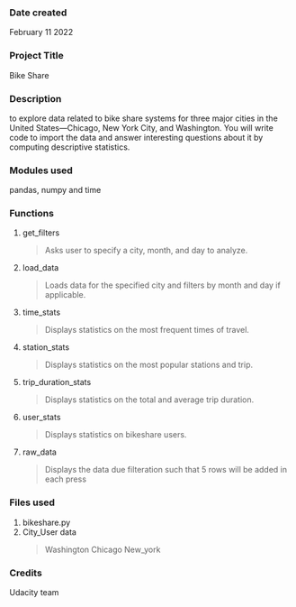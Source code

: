 <!-- >**Note**: Please **fork** the current Udacity repository so that you will have a **remote** repository in **your** Github account. Clone the remote repository to your local machine. Later, as a part of the project "Post your Work on Github", you will push your proposed changes to the remote repository in your Github account. -->

### Date created
February 11 2022

### Project Title
Bike Share 

### Description
to explore data related to bike share systems for three major cities in the United States—Chicago, New York City, and Washington. You will write code to import the data and answer interesting questions about it by computing descriptive statistics.

### Modules used
pandas, numpy and time

### Functions
1. get_filters
    >Asks user to specify a city, month, and day to analyze.
2. load_data
    >    Loads data for the specified city and filters by month and day if applicable.

3. time_stats
    >Displays statistics on the most frequent times of travel.

4. station_stats
    >Displays statistics on the most popular stations and trip.

5. trip_duration_stats
    >Displays statistics on the total and average trip duration.

6. user_stats
    >Displays statistics on bikeshare users.

7. raw_data
    >Displays the data due filteration such that 5 rows will be added in each press

### Files used
1. bikeshare.py
2. City_User data
    >Washington
    >Chicago
    >New_york

### Credits
Udacity team

